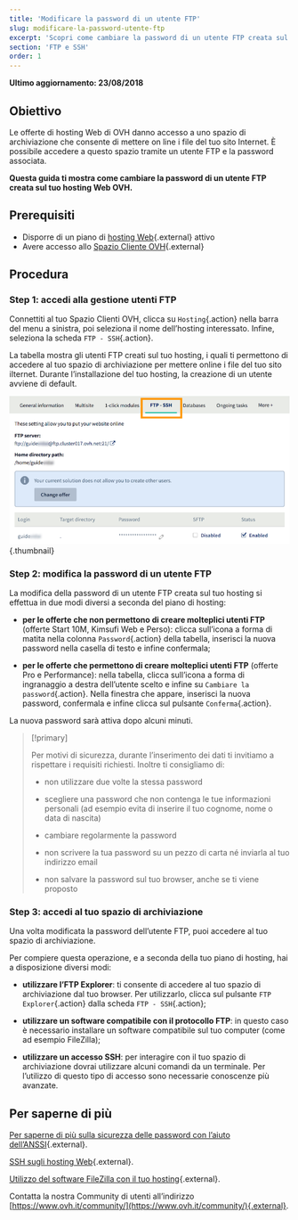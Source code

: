 ```yaml
---
title: 'Modificare la password di un utente FTP'
slug: modificare-la-password-utente-ftp
excerpt: 'Scopri come cambiare la password di un utente FTP creata sul tuo hosting Web OVH'
section: 'FTP e SSH'
order: 1
---
```


**Ultimo aggiornamento: 23/08/2018**

## Obiettivo

Le offerte di hosting Web di OVH danno accesso a uno spazio di archiviazione che consente di mettere on line i file del tuo sito Internet. È possibile accedere a questo spazio tramite un utente FTP e la password associata. 

**Questa guida ti mostra come cambiare la password di un utente FTP creata sul tuo hosting Web OVH.**

## Prerequisiti

- Disporre di un piano di [hosting Web](https://www.ovh.it/hosting-web/){.external} attivo
- Avere accesso allo [Spazio Cliente OVH](https://www.ovh.com/auth/?action=gotomanager&from=https://www.ovh.it/&ovhSubsidiary=it){.external}

## Procedura

### Step 1: accedi alla gestione utenti FTP

Connettiti al tuo Spazio Clienti OVH, clicca su `Hosting`{.action} nella barra del menu a sinistra, poi seleziona il nome dell’hosting interessato. Infine, seleziona la scheda `FTP - SSH`{.action}.

La tabella mostra gli utenti FTP creati sul tuo hosting, i quali ti permettono di accedere al tuo spazio di archiviazione per mettere online i file del tuo sito iIternet. Durante l’installazione del tuo hosting, la creazione di un utente avviene di default.

![ftppassword](images/change-ftp-password-step1.png){.thumbnail}

### Step 2: modifica la password di un utente FTP

La modifica della password di un utente FTP creata sul tuo hosting si effettua in due modi diversi a seconda del piano di hosting:

- **per le offerte che non permettono di creare molteplici utenti FTP** (offerte Start 10M, Kimsufi Web e Perso): clicca sull’icona a forma di matita nella colonna `Password`{.action} della tabella, inserisci la nuova password nella casella di testo e infine confermala;

- **per le offerte che permettono di creare molteplici utenti FTP** (offerte Pro e Performance): nella tabella, clicca sull’icona a forma di ingranaggio a destra dell’utente scelto e infine su `Cambiare la password`{.action}. Nella finestra che appare, inserisci la nuova password, confermala e infine clicca sul pulsante `Conferma`{.action}.

La nuova password sarà attiva dopo alcuni minuti. 

> [!primary]
>
> Per motivi di sicurezza, durante l’inserimento dei dati ti invitiamo a rispettare i requisiti richiesti. Inoltre ti consigliamo di: 
>
> - non utilizzare due volte la stessa password
>
> - scegliere una password che non contenga le tue informazioni personali (ad esempio evita di inserire il tuo cognome, nome o data di nascita)
>
> - cambiare regolarmente la password
>
> - non scrivere la tua password su un pezzo di carta né inviarla al tuo indirizzo email
>
> - non salvare la password sul tuo browser, anche se ti viene proposto
>

### Step 3: accedi al tuo spazio di archiviazione

Una volta modificata la password dell’utente FTP, puoi accedere al tuo spazio di archiviazione.

Per compiere questa operazione, e a seconda della tuo piano di hosting, hai a disposizione diversi modi:

- **utilizzare l’FTP Explorer**: ti consente di accedere al tuo spazio di archiviazione dal tuo browser. Per utilizzarlo, clicca sul pulsante `FTP Explorer`{.action} dalla scheda `FTP - SSH`{.action};

- **utilizzare un software compatibile con il protocollo FTP**: in questo caso è necessario installare un software compatibile sul tuo computer (come ad esempio FileZilla);

- **utilizzare un accesso SSH**: per interagire con il tuo spazio di archiviazione dovrai utilizzare alcuni comandi da un terminale. Per l’utilizzo di questo tipo di accesso sono necessarie conoscenze più avanzate.

## Per saperne di più

[Per saperne di più sulla sicurezza delle password con l’aiuto dell’ANSSI](https://www.getsafeonline.org/protecting-yourself/passwords/){.external}.

[SSH sugli hosting Web](https://docs.ovh.com/it/hosting/hosting_condiviso_guida_allutilizzo_di_filezilla/){.external}.

[Utilizzo del software FileZilla con il tuo hosting](https://docs.ovh.com/it/hosting/hosting_condiviso_il_protocollo_ssh/){.external}.


Contatta la nostra Community di utenti all’indirizzo [https://www.ovh.it/community/](https://www.ovh.it/community/){.external}.